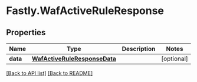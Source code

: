 # Fastly.WafActiveRuleResponse

## Properties

Name | Type | Description | Notes
------------ | ------------- | ------------- | -------------
**data** | [**WafActiveRuleResponseData**](WafActiveRuleResponseData.md) |  | [optional] 



[[Back to API list]](../../README.md#endpoints) [[Back to README]](../../README.md)
